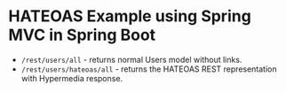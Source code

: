 # HATEOAS Example using Spring MVC in Spring Boot

- `/rest/users/all` - returns normal Users model without links.
- `/rest/users/hateoas/all` - returns the HATEOAS REST representation with Hypermedia response.